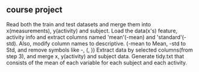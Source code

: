 ## course project

Read both the train and test datasets and merge them into x(measurements), y(activity) and subject.
Load the data(x's) feature, activity info and extract columns named 'mean'(-mean) and 'standard'(-std). 
Also, modify column names to descriptive. (-mean to Mean, -std to Std, and remove symbols like -, (, ))
Extract data by selected columns(from step 3), and merge x, y(activity) and subject data. 
Generate tidy.txt that consists of the mean of each variable for each subject and each activity.
